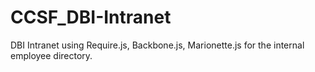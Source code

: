 # CCSF_DBI-Intranet
DBI Intranet using Require.js, Backbone.js, Marionette.js for the internal employee directory.
